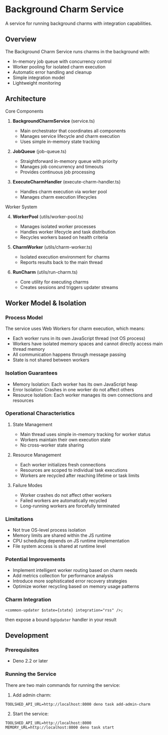 # Background Charm Service

A service for running background charms with integration capabilities.

## Overview

The Background Charm Service runs charms in the background with:

- In-memory job queue with concurrency control
- Worker pooling for isolated charm execution
- Automatic error handling and cleanup
- Simple integration model
- Lightweight monitoring

## Architecture

Core Components

1. **BackgroundCharmService** (service.ts)
   - Main orchestrator that coordinates all components
   - Manages service lifecycle and charm execution
   - Uses simple in-memory state tracking

2. **JobQueue** (job-queue.ts)
   - Straightforward in-memory queue with priority
   - Manages job concurrency and timeouts
   - Provides continuous job processing

3. **ExecuteCharmHandler** (execute-charm-handler.ts)
   - Handles charm execution via worker pool
   - Manages charm execution lifecycles

Worker System

4. **WorkerPool** (utils/worker-pool.ts)
   - Manages isolated worker processes
   - Handles worker lifecycle and task distribution
   - Recycles workers based on health criteria

5. **CharmWorker** (utils/charm-worker.ts)
   - Isolated execution environment for charms
   - Reports results back to the main thread

6. **RunCharm** (utils/run-charm.ts)
   - Core utility for executing charms
   - Creates sessions and triggers updater streams

## Worker Model & Isolation

### Process Model

The service uses Web Workers for charm execution, which means:

- Each worker runs in its own JavaScript thread (not OS process)
- Workers have isolated memory spaces and cannot directly access main thread memory
- All communication happens through message passing
- State is not shared between workers

### Isolation Guarantees

- Memory Isolation: Each worker has its own JavaScript heap
- Error Isolation: Crashes in one worker do not affect others
- Resource Isolation: Each worker manages its own connections and resources

### Operational Characteristics

1. State Management
   - Main thread uses simple in-memory tracking for worker status
   - Workers maintain their own execution state
   - No cross-worker state sharing

2. Resource Management
   - Each worker initializes fresh connections
   - Resources are scoped to individual task executions
   - Workers are recycled after reaching lifetime or task limits

3. Failure Modes
   - Worker crashes do not affect other workers
   - Failed workers are automatically recycled
   - Long-running workers are forcefully terminated

### Limitations

- Not true OS-level process isolation
- Memory limits are shared within the JS runtime
- CPU scheduling depends on JS runtime implementation
- File system access is shared at runtime level

### Potential Improvements

- Implement intelligent worker routing based on charm needs
- Add metrics collection for performance analysis
- Introduce more sophisticated error recovery strategies
- Optimize worker recycling based on memory usage patterns

### Charm Integration

```tsx
<common-updater $state={state} integration="rss" />;
```

then expose a bound `bgUpdater` handler in your result

## Development

### Prerequisites

- Deno 2.2 or later

### Running the Service

There are two main commands for running the service:

1. Add admin charm:

```
TOOLSHED_API_URL=http://localhost:8000 deno task add-admin-charm
```

2. Start the service:

```
TOOLSHED_API_URL=http://localhost:8000 MEMORY_URL=http://localhost:8000 deno task start
```